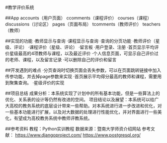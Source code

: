 #教学评价系统

##App
accounts（用户页面）
ccomments（课程评价）
courses（课程）
discussions（讨论区）
pages（页面布局）
tcomments（教师评价）
teachers（教师）

##实现的功能
·教师显示与查询
·课程显示与查询
·查询的分页功能
·教师评价（星级、评论）
·课程评价（星级、评论）
·留言板
·用户登录、注册
·首页显示平均评价星级最高的4项教师与课程，以及最近评价
·个人信息页面，可显示自己评价过的老师、课程，以及留言记录
·可以删除自己的评价和留言

##开发遇到的难点
·分页查询时切换页面会丢失参数，可以在页面跳转链接中加入传参功能，并去掉page参数来实现
·首页展示平均得分最高的教师和课程，需要用到聚集查询。
·星级评价的实现

##项目总结
成果分析：本系统实现了计划中的所有基本功能，但是一些算法上的优化、关系表的设计等仍然有改进的空间。
项目结论以及展望：本系统可以给广大高校的教务系统的底层设计带来一些帮助。对本系统进行进一步改进和优化，对一些基本功能进行扩展，以及对大数据的处理进行性能优化，并对界面进行一些美化，有望成为高校教务系统中教师评教系统。

##参考资料
教程：Python实训教程
数据来源：暨南大学师资介绍网站
参考文献：
https://www.djangoproject.com/
https://www.postgresql.org/
